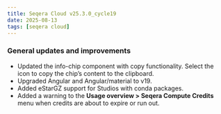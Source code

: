 ```yaml
---
title: Seqera Cloud v25.3.0_cycle19
date: 2025-08-13
tags: [seqera cloud]
---
```


### General updates and improvements

- Updated the info-chip component with copy functionality. Select the icon to copy the chip’s content to the clipboard.
- Upgraded Angular and Angular/material to v19.
- Added eStarGZ support for Studios with conda packages.
- Added a warning to the **Usage overview > Seqera Compute Credits** menu when credits are about to expire or run out.
